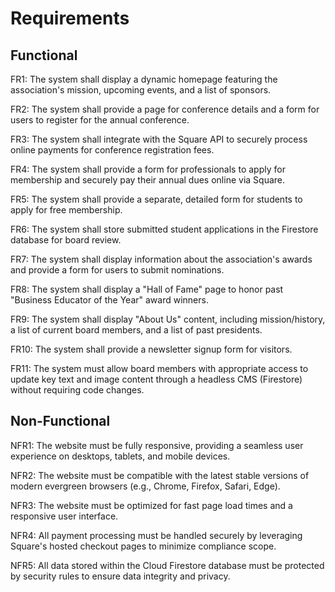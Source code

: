 # Requirements

## Functional

FR1: The system shall display a dynamic homepage featuring the association's mission, upcoming events, and a list of sponsors.

FR2: The system shall provide a page for conference details and a form for users to register for the annual conference.

FR3: The system shall integrate with the Square API to securely process online payments for conference registration fees.

FR4: The system shall provide a form for professionals to apply for membership and securely pay their annual dues online via Square.

FR5: The system shall provide a separate, detailed form for students to apply for free membership.

FR6: The system shall store submitted student applications in the Firestore database for board review.

FR7: The system shall display information about the association's awards and provide a form for users to submit nominations.

FR8: The system shall display a "Hall of Fame" page to honor past "Business Educator of the Year" award winners.

FR9: The system shall display "About Us" content, including mission/history, a list of current board members, and a list of past presidents.

FR10: The system shall provide a newsletter signup form for visitors.

FR11: The system must allow board members with appropriate access to update key text and image content through a headless CMS (Firestore) without requiring code changes.

## Non-Functional

NFR1: The website must be fully responsive, providing a seamless user experience on desktops, tablets, and mobile devices.

NFR2: The website must be compatible with the latest stable versions of modern evergreen browsers (e.g., Chrome, Firefox, Safari, Edge).

NFR3: The website must be optimized for fast page load times and a responsive user interface.

NFR4: All payment processing must be handled securely by leveraging Square's hosted checkout pages to minimize compliance scope.

NFR5: All data stored within the Cloud Firestore database must be protected by security rules to ensure data integrity and privacy.